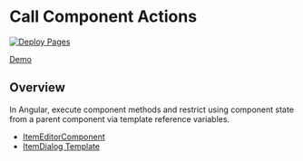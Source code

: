 # Call Component Actions

[![Deploy Pages](https://github.com/JaimeStill/call-component-actions/actions/workflows/deploy-pages.yml/badge.svg?branch=main)](https://github.com/JaimeStill/call-component-actions/actions/workflows/deploy-pages.yml)

[Demo](https://jaimestill.github.io/call-component-actions/)

## Overview

In Angular, execute component methods and restrict using component state from a parent component via template reference variables.

* [ItemEditorComponent](./src/app/components/item-editor.component.ts)
* [ItemDialog Template](./src/app/dialogs/item.dialog.html)

